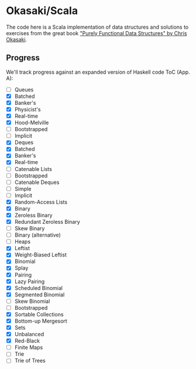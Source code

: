 Okasaki/Scala
=============

The code here is a Scala implementation of data structures and solutions to exercises from the great book
 ["Purely Functional Data Structures" by Chris Okasaki](http://www.amazon.com/Purely-Functional-Structures-Chris-Okasaki/dp/0521663504).

Progress
--------

We'll track progress against an expanded version of Haskell code ToC (App. A):

- [ ] Queues
 - [x] Batched
 - [x] Banker's
 - [x] Physicist's
 - [x] Real-time
 - [x] Hood-Melville
 - [ ] Bootstrapped
 - [ ] Implicit
- [x] Deques
 - [x] Batched
 - [x] Banker's
 - [x] Real-time
- [ ] Catenable Lists
 - [ ] Bootstrapped
- [ ] Catenable Deques
 - [ ] Simple
 - [ ] Implicit
- [x] Random-Access Lists
 - [x] Binary
 - [x] Zeroless Binary
 - [x] Redundant Zeroless Binary
 - [ ] Skew Binary
 - [ ] Binary (alternative)
- [ ] Heaps
 - [x] Leftist
 - [x] Weight-Biased Leftist
 - [x] Binomial
 - [x] Splay
 - [x] Pairing
 - [x] Lazy Pairing
 - [x] Scheduled Binomial
 - [x] Segmented Binomial
 - [ ] Skew Binomial
 - [ ] Bootstrapped
- [x] Sortable Collections
 - [x] Bottom-up Mergesort
- [x] Sets
 - [x] Unbalanced
 - [x] Red-Black
- [ ] Finite Maps
 - [ ] Trie
 - [ ] Trie of Trees
